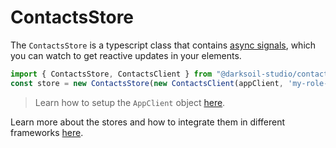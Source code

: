 # ContactsStore

The `ContactsStore` is a typescript class that contains [async signals](https://www.npmjs.com/package/async-signals), which you can watch to get reactive updates in your elements.

```js
import { ContactsStore, ContactsClient } from "@darksoil-studio/contacts-zome";
const store = new ContactsStore(new ContactsClient(appClient, 'my-role-name'));
```

> Learn how to setup the `AppClient` object [here](https://www.npmjs.com/package/@holochain/client).

Learn more about the stores and how to integrate them in different frameworks [here](https://darksoil.studio/tnesh-stack).
